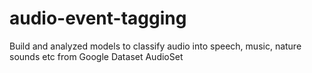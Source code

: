 # audio-event-tagging
Build and analyzed models to classify audio into speech, music, nature sounds etc from Google Dataset AudioSet
